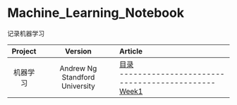 # Machine_Learning_Notebook
记录机器学习


| Project | Version | Article |
|:-------:|:-------:|:------|
|机器学习|Andrew Ng Standford University|[目录](https://github.com/jzb1128/Machine_Learning_Notebook/blob/main/contents.md)<br>--------------------------------------------<br>[Week1](https://github.com/jzb1128/Machine_Learning_Notebook/blob/main/Week1.md)|
